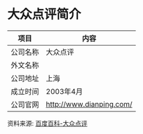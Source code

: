 # 大众点评简介

|项目|内容|
|-----|-----|
|公司名称|大众点评|
|外文名称||
|公司地址|上海|
|成立时间|2003年4月|
|公司官网|http://www.dianping.com/|

资料来源: 
[百度百科-大众点评](https://baike.baidu.com/item/%E5%A4%A7%E4%BC%97%E7%82%B9%E8%AF%84%E7%BD%91?fromtitle=%E5%A4%A7%E4%BC%97%E7%82%B9%E8%AF%84&fromid=6301639)